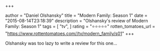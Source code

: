 +++

author = "Daniel Olshansky"
title = "Modern Family: Season 1"
date = "2015-08-14T23:18:39"
description = "Olshansky's review of Modern Family: Season 1"
tags = [
    "tv",
]
rating = "⭐⭐⭐⭐⭐"
rotten_tomatoes_url = "https://www.rottentomatoes.com//tv/modern_family/s01"
+++

Olshansky was too lazy to write a review for this one...

